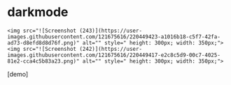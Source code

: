 # darkmode



    <img src="![Screenshot (243)](https://user-images.githubusercontent.com/121675616/220449423-a1016b18-c5f7-42fa-ad73-d8efd8d8d76f.png)" alt="" style=" height: 300px; width: 350px;">
    <img src="![Screenshot (242)](https://user-images.githubusercontent.com/121675616/220449417-e2c8c5d9-00c7-4025-81e2-cca4c5b83a23.png)" alt="" style=" height: 300px; width: 350px;">


[demo]
